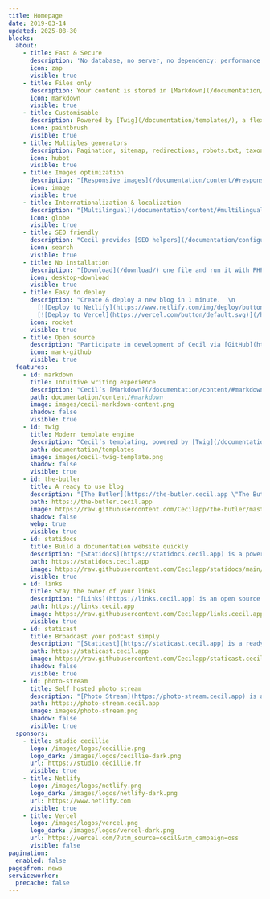 ```yaml
---
title: Homepage
date: 2019-03-14
updated: 2025-08-30
blocks:
  about:
    - title: Fast & Secure
      description: 'No database, no server, no dependency: performance and security.'
      icon: zap
      visible: true
    - title: Files only
      description: Your content is stored in [Markdown](/documentation/content/#markdown) flat files with a [front matter](/documentation/content/#front-matter).
      icon: markdown
      visible: true
    - title: Customisable
      description: Powered by [Twig](/documentation/templates/), a flexible template engine, with [themes](/themes/) support.
      icon: paintbrush
      visible: true
    - title: Multiples generators
      description: Pagination, sitemap, redirections, robots.txt, taxonomies, RSS are generated automatically.
      icon: hubot
      visible: true
    - title: Images optimization
      description: "[Responsive images](/documentation/content/#responsive) are generated automatically, converted to [WebP and AVIF](/documentation/content/#formats) and [compressed](/documentation/configuration/#assets-images) to reduce load time."
      icon: image
      visible: true
    - title: Internationalization & localization
      description: "[Multilingual](/documentation/content/#multilingual) capabilities with content localization and templates translation."
      icon: globe
      visible: true
    - title: SEO friendly
      description: "Cecil provides [SEO helpers](/documentation/configuration/#metatags) to generate Open Graph meta tags, structured data and more."
      icon: search
      visible: true
    - title: No installation
      description: "[Download](/download/) one file and run it with PHP."
      icon: desktop-download
      visible: true
    - title: Easy to deploy
      description: "Create & deploy a new blog in 1 minute.  \n
        [![Deploy to Netlify](https://www.netlify.com/img/deploy/button.svg)](/hosting/netlify/deploy/ \"Deploy to Netlify\") 
        [![Deploy to Vercel](https://vercel.com/button/default.svg)](/hosting/vercel/deploy/ \"Deploy to Vercel\")"
      icon: rocket
      visible: true
    - title: Open source
      description: "Participate in development of Cecil via [GitHub](https://github.com/Cecilapp/Cecil)."
      icon: mark-github
      visible: true
  features:
    - id: markdown
      title: Intuitive writing experience
      description: "Cecil’s [Markdown](/documentation/content/#markdown) parser provides a simple way to write your content. It’s easy to learn and easy to use."
      path: documentation/content/#markdown
      image: images/cecil-markdown-content.png
      shadow: false
      visible: true
    - id: twig
      title: Modern template engine
      description: "Cecil’s templating, powered by [Twig](/documentation/templates/), provides the easiest way to build any website: blog, portfolio, ecommerce, etc."
      path: documentation/templates
      image: images/cecil-twig-template.png
      shadow: false
      visible: true
    - id: the-butler
      title: A ready to use blog
      description: "[The Butler](https://the-butler.cecil.app \"The Butler’s website\") is a ready to use starter blog, powered by Cecil."
      path: https://the-butler.cecil.app
      image: https://raw.githubusercontent.com/Cecilapp/the-butler/master/assets/images/cecil-preview.png
      shadow: false
      webp: true
      visible: true
    - id: statidocs
      title: Build a documentation website quickly
      description: "[Statidocs](https://statidocs.cecil.app) is a powerful documentation starter on top of Cecil."
      path: https://statidocs.cecil.app
      image: https://raw.githubusercontent.com/Cecilapp/statidocs/main/screenshot.png
      visible: true
    - id: links
      title: Stay the owner of your links
      description: "[Links](https://links.cecil.app) is an open source Linktree alternative powered by Cecil, Tailwind CSS and Font Awesome."
      path: https://links.cecil.app
      image: https://raw.githubusercontent.com/Cecilapp/links.cecil.app/main/assets/preview.png
      visible: true
    - id: staticast
      title: Broadcast your podcast simply
      description: "[Staticast](https://staticast.cecil.app) is a ready to use Progressive Web App to publish your podcast, with a RSS feed ready for syndication platforms, and a user friendly CMS."
      path: https://staticast.cecil.app
      image: https://raw.githubusercontent.com/Cecilapp/staticast.cecil.app/main/assets/staticast-preview.png
      shadow: false
      visible: true
    - id: photo-stream
      title: Self hosted photo stream
      description: "[Photo Stream](https://photo-stream.cecil.app) is a self hosted static website for your photos, with really goods loading performances."
      path: https://photo-stream.cecil.app
      image: images/photo-stream.png
      shadow: false
      visible: true
  sponsors:
    - title: studio cecillie
      logo: /images/logos/cecillie.png
      logo_dark: /images/logos/cecillie-dark.png
      url: https://studio.cecillie.fr
      visible: true
    - title: Netlify
      logo: /images/logos/netlify.png
      logo_dark: /images/logos/netlify-dark.png
      url: https://www.netlify.com
      visible: true
    - title: Vercel
      logo: /images/logos/vercel.png
      logo_dark: /images/logos/vercel-dark.png
      url: https://vercel.com/?utm_source=cecil&utm_campaign=oss
      visible: false
pagination:
  enabled: false
pagesfrom: news
serviceworker:
  precache: false
---
```

